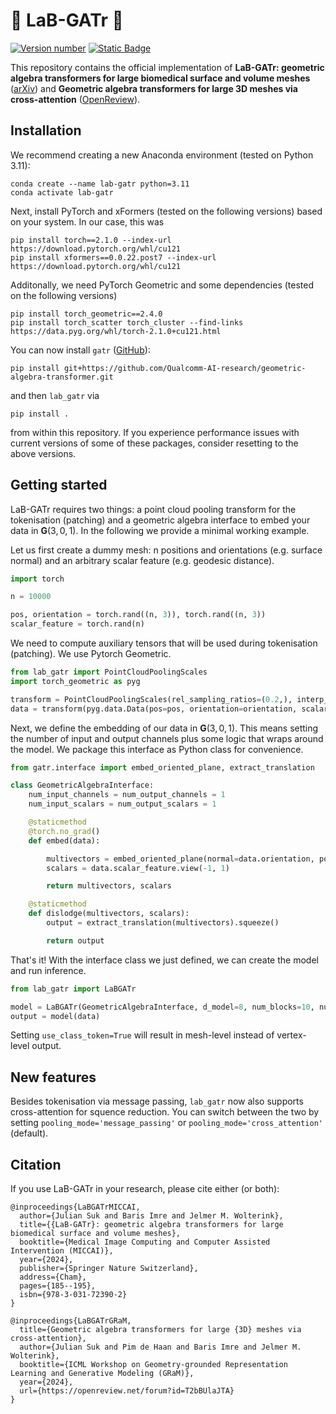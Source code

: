 # :lab_coat: LaB-GATr :crocodile:

[![Version number](https://img.shields.io/badge/dynamic/toml?url=https%3A%2F%2Fraw.githubusercontent.com%2Fsukjulian%2Flab-gatr%2Frefs%2Fheads%2Fmain%2Fpyproject.toml&query=%24.project.version&label=Version)](https://github.com/sukjulian/lab-gatr)
[![Static Badge](https://img.shields.io/badge/Paper-MICCAI_2024-green)
](https://link.springer.com/chapter/10.1007/978-3-031-72390-2_18)

This repository contains the official implementation of **LaB-GATr: geometric algebra transformers for large biomedical surface and volume meshes** ([arXiv](https://arxiv.org/abs/2403.07536)) and **Geometric algebra transformers for large 3D meshes via cross-attention** ([OpenReview](https://openreview.net/forum?id=T2bBUlaJTA)).

## Installation
We recommend creating a new Anaconda environment (tested on Python 3.11):
```shell
conda create --name lab-gatr python=3.11
conda activate lab-gatr
```
Next, install PyTorch and xFormers (tested on the following versions) based on your system. In our case, this was
```shell
pip install torch==2.1.0 --index-url https://download.pytorch.org/whl/cu121
pip install xformers==0.0.22.post7 --index-url https://download.pytorch.org/whl/cu121
```
Additonally, we need PyTorch Geometric and some dependencies (tested on the following versions)
```shell
pip install torch_geometric==2.4.0
pip install torch_scatter torch_cluster --find-links https://data.pyg.org/whl/torch-2.1.0+cu121.html
```
You can now install `gatr` ([GitHub](https://github.com/Qualcomm-AI-research/geometric-algebra-transformer)):
```shell
pip install git+https://github.com/Qualcomm-AI-research/geometric-algebra-transformer.git
```
and then `lab_gatr` via
```shell
pip install .
```
from within this repository. If you experience performance issues with current versions of some of these packages, consider resetting to the above versions.

## Getting started
LaB-GATr requires two things: a point cloud pooling transform for the tokenisation (patching) and a geometric algebra interface to embed your data in $\mathbf{G}(3, 0, 1)$. In the following we provide a minimal working example.

Let us first create a dummy mesh: n positions and orientations (e.g. surface normal) and an arbitrary scalar feature (e.g. geodesic distance).
```python
import torch

n = 10000

pos, orientation = torch.rand((n, 3)), torch.rand((n, 3))
scalar_feature = torch.rand(n)
```
We need to compute auxiliary tensors that will be used during tokenisation (patching). We use Pytorch Geometric.
```python
from lab_gatr import PointCloudPoolingScales
import torch_geometric as pyg

transform = PointCloudPoolingScales(rel_sampling_ratios=(0.2,), interp_simplex='triangle')
data = transform(pyg.data.Data(pos=pos, orientation=orientation, scalar_feature=scalar_feature))
```
Next, we define the embedding of our data in $\mathbf{G}(3, 0, 1)$. This means setting the number of input and output channels plus some logic that wraps around the model. We package this interface as Python class for convenience.
```python
from gatr.interface import embed_oriented_plane, extract_translation

class GeometricAlgebraInterface:
    num_input_channels = num_output_channels = 1
    num_input_scalars = num_output_scalars = 1

    @staticmethod
    @torch.no_grad()
    def embed(data):

        multivectors = embed_oriented_plane(normal=data.orientation, position=data.pos).view(-1, 1, 16)
        scalars = data.scalar_feature.view(-1, 1)

        return multivectors, scalars

    @staticmethod
    def dislodge(multivectors, scalars):
        output = extract_translation(multivectors).squeeze()

        return output
```
That's it! With the interface class we just defined, we can create the model and run inference.
```python
from lab_gatr import LaBGATr

model = LaBGATr(GeometricAlgebraInterface, d_model=8, num_blocks=10, num_attn_heads=4, use_class_token=False)
output = model(data)
```
Setting `use_class_token=True` will result in mesh-level instead of vertex-level output.

## New features
Besides tokenisation via message passing, `lab_gatr` now also supports cross-attention for squence reduction. You can switch between the two by setting `pooling_mode='message_passing'` or `pooling_mode='cross_attention'` (default).

## Citation
If you use LaB-GATr in your research, please cite either (or both):
```
@inproceedings{LaBGATrMICCAI,
  author={Julian Suk and Baris Imre and Jelmer M. Wolterink},
  title={{LaB-GATr}: geometric algebra transformers for large biomedical surface and volume meshes},
  booktitle={Medical Image Computing and Computer Assisted Intervention (MICCAI)},
  year={2024},
  publisher={Springer Nature Switzerland},
  address={Cham},
  pages={185--195},
  isbn={978-3-031-72390-2}
}

@inproceedings{LaBGATrGRaM,
  title={Geometric algebra transformers for large {3D} meshes via cross-attention},
  author={Julian Suk and Pim de Haan and Baris Imre and Jelmer M. Wolterink},
  booktitle={ICML Workshop on Geometry-grounded Representation Learning and Generative Modeling (GRaM)},
  year={2024},
  url={https://openreview.net/forum?id=T2bBUlaJTA}
}
```
